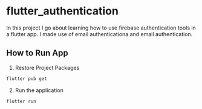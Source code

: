 # flutter_authentication

In this project I go about learning how to use firebase authentication tools
in a flutter app. I made use of email authenticationa and email authentication.

## How to Run App

1. Restore Project Packages

```bash
flutter pub get
```

2. Run the application

```bash
flutter run
```
